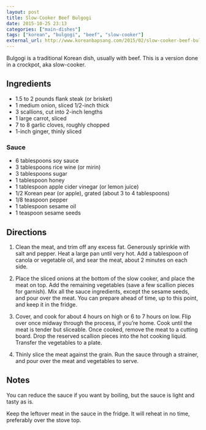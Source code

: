 ```yaml
---
layout: post
title: Slow-Cooker Beef Bulgogi
date: 2015-10-25 23:13
categories: ["main-dishes"]
tags: ["korean", "bulgogi", "beef", "slow-cooker"]
external_url: http://www.koreanbapsang.com/2015/02/slow-cooker-beef-bulgogi-2.html
---
```

Bulgogi is a traditional Korean dish, usually with beef. This is a version done in a crockpot, aka slow-cooker.

## Ingredients

* 1.5 to 2 pounds flank steak (or brisket)
* 1 medium onion, sliced 1/2-inch thick
* 3 scallions, cut into 2-inch lengths
* 1 large carrot, sliced
* 7 to 8 garlic cloves, roughly chopped
* 1-inch ginger, thinly sliced

### Sauce

* 6 tablespoons soy sauce
* 3 tablespoons rice wine (or mirin)
* 3 tablespoons sugar
* 1 tablespoon honey
* 1 tablespoon apple cider vinegar (or lemon juice)
* 1/2 Korean pear (or apple), grated (about 3 to 4 tablespoons)
* 1/8 teaspoon pepper
* 1 tablespoon sesame oil
* 1 teaspoon sesame seeds

## Directions


1. Clean the meat, and trim off any excess fat. Generously sprinkle with salt and pepper. Heat a large pan until very hot. Add a tablespoon of canola or vegetable oil, and sear the meat, about 2 minutes on each side.

2. Place the sliced onions at the bottom of the slow cooker, and place the meat on top. Add the remaining vegetables (save a few scallion pieces for garnish). Mix all the sauce ingredients, except the sesame seeds, and pour over the meat. You can prepare ahead of time, up to this point, and keep it in the fridge.

3. Cover, and cook for about 4 hours on high or 6 to 7 hours on low. Flip over once midway through the process, if you’re home. Cook until the meat is tender but sliceable. Once cooked, remove the meat to a cutting board. Drop the reserved scallion pieces into the hot cooking liquid. Transfer the vegetables to a plate.

4. Thinly slice the meat against the grain. Run the sauce through a strainer, and pour over the meat and vegetables to serve.


## Notes

You can reduce the sauce if you want by boiling, but the sauce is light and tasty as is.

Keep the leftover meat in the sauce in the fridge. It will reheat in no time, preferably over the stove top.
